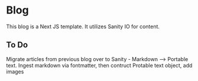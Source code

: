# Blog

This blog is a Next JS template. It utilizes Sanity IO for content.

## To Do

Migrate articles from previous blog over to Sanity - Markdown --> Portable text. Ingest markdown via fontmatter, then contruct Protable text object, add images
